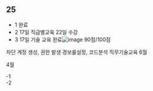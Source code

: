 ## 25      
- 1 완료      
- 2 17일 직급별교육 22일 수강
- 3 17일 기술 교육 완료![image](https://github.com/user-attachments/assets/7bde11b7-0506-414d-af3f-869f3fda099d) 90점/100점  

차단 계정 생성, 권한 발생
경보룰설정, 코드분석 직무기술교육 6월

4월      
     
-1    
-2        

